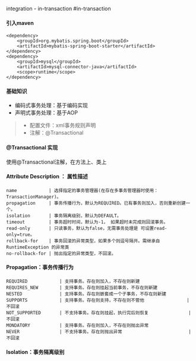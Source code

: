 integration - in-transaction
#in-transaction

#### 引入maven
```
<dependency>
    <groupId>org.mybatis.spring.boot</groupId>
    <artifactId>mybatis-spring-boot-starter</artifactId>
</dependency>
<dependency>
    <groupId>mysql</groupId>
    <artifactId>mysql-connector-java</artifactId>
    <scope>runtime</scope>
</dependency>
```

#### 基础知识
- 编码式事务处理：基于编码实现
- 声明式事务处理：基于AOP
>- 配置文件：xml事务规则声明
>- 注解：@Transactional

#### @Transactional 实现
使用@Transactional注解，在方法上、类上

#### Attribute Description ： 属性描述
    name	        | 选择指定的事务管理器(在存在多事务管理器时使用：TransactionManager)。
    propagation 	| 事务传播行为，默认为REQUIRED。已有事务则加入，否则重新创建一个。
    isolation	    | 事务隔离级别，默认为DEFAULT。
    timeout 	    | 事务超时时间，默认为-1， 如果超时未完成则回滚事务。
    read-only	    | 只读事务，默认为false，无需事务处理是 可设置read-only=true。
    rollback-for	| 事务回滚的异常类型，如果多个则逗号隔开。需继承自RuntimeException 的异常类
    no-rollback-for	| 抛出指定的异常类型，不回滚。

#### Propagation：事务传播行为
    REQUIRED        	| 支持事务。存在则加入，不存在则新建	
    REQUIRES_NEW 	    | 支持事务。存在则挂起当前事务，不存在则新建	
    NESTED      	    | 支持事务。存在则嵌套成一个子事务，不存在则新建	
    SUPPORTS 	        | 支持事务。存在则支持，不存在则不管他	            | 不回滚
    NOT_SUPPORTED 	    | 不支持事务。存在则挂起，执行完后则恢复	            | 不回滚
    MONDATORY           | 支持事务。存在则加入，不存在则抛出异常	
    NEVER	            | 不支持事务。存在则抛出异常	                        | 不回滚

#### Isolation：事务隔离级别

